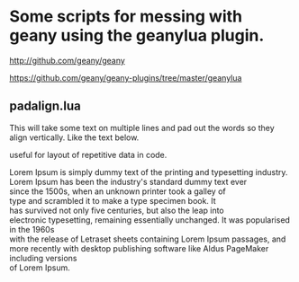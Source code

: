 
Some scripts for messing with geany using the geanylua plugin.
==============================================================


http://github.com/geany/geany

https://github.com/geany/geany-plugins/tree/master/geanylua


padalign.lua
------------

This will take some text on multiple lines and pad out the words so they align vertically. Like the text below.

useful for layout of repetitive data in code.

Lorem      Ipsum        is        simply      dummy      text       of         the         printing  and       typesetting
industry.  Lorem        Ipsum     has         been       the        industry's standard    dummy     text      ever       
since      the          1500s,    when        an         unknown    printer    took        a         galley    of         
type       and          scrambled it          to         make       a          type        specimen  book.     It         
has        survived     not       only        five       centuries, but        also        the       leap      into       
electronic typesetting, remaining essentially unchanged. It         was        popularised in        the       1960s      
with       the          release   of          Letraset   sheets     containing Lorem       Ipsum     passages, and        
more       recently     with      desktop     publishing software   like       Aldus       PageMaker including versions   
of         Lorem        Ipsum.   

